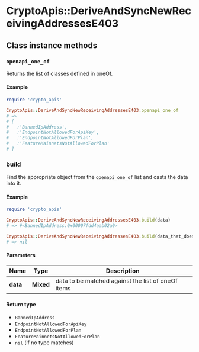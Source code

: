 # CryptoApis::DeriveAndSyncNewReceivingAddressesE403

## Class instance methods

### `openapi_one_of`

Returns the list of classes defined in oneOf.

#### Example

```ruby
require 'crypto_apis'

CryptoApis::DeriveAndSyncNewReceivingAddressesE403.openapi_one_of
# =>
# [
#   :'BannedIpAddress',
#   :'EndpointNotAllowedForApiKey',
#   :'EndpointNotAllowedForPlan',
#   :'FeatureMainnetsNotAllowedForPlan'
# ]
```

### build

Find the appropriate object from the `openapi_one_of` list and casts the data into it.

#### Example

```ruby
require 'crypto_apis'

CryptoApis::DeriveAndSyncNewReceivingAddressesE403.build(data)
# => #<BannedIpAddress:0x00007fdd4aab02a0>

CryptoApis::DeriveAndSyncNewReceivingAddressesE403.build(data_that_doesnt_match)
# => nil
```

#### Parameters

| Name | Type | Description |
| ---- | ---- | ----------- |
| **data** | **Mixed** | data to be matched against the list of oneOf items |

#### Return type

- `BannedIpAddress`
- `EndpointNotAllowedForApiKey`
- `EndpointNotAllowedForPlan`
- `FeatureMainnetsNotAllowedForPlan`
- `nil` (if no type matches)

